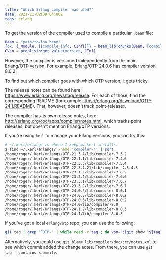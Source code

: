 ```yaml
---
title: "Which Erlang compiler was used?"
date: 2021-11-02T09:04:00Z
tags: erlang
---
```


To get the version of the compiler used to compile a particular `.beam` file:

```erlang
Beam = "path/to/foo.beam".
{ok, {_Module, [{compile_info, CInf}]}} = beam_lib:chunks(Beam, [compile_info]).
CVsn = proplists:get_value(version, CInf).
```

However, the compiler is versioned independently from the main Erlang/OTP version. For example, Erlang/OTP 24.0.6 has compiler version 8.0.2.

To find out which compiler goes with which OTP version, it gets tricky.

The release notes can be found here: https://www.erlang.org/news/tag/release. For each of those, find the corresponding README (for example https://erlang.org/download/OTP-24.1.README). That, however, doesn't track point-releases.

The compiler has its own release notes, here: http://erlang.org/doc/apps/compiler/notes.html, which tracks point releases, but doesn't mention Erlang/OTP versions.

If you're using `kerl` to manage your Erlang versions, you can try this:

```bash
# ~/.kerl/erlangs is where I keep my kerl installs.
$ find ~/.kerl/erlangs/ -name 'compiler-*' | sort
/home/roger/.kerl/erlangs/OTP-21.3.7/lib/compiler-7.3.2
/home/roger/.kerl/erlangs/OTP-22.1.1/lib/compiler-7.4.6
/home/roger/.kerl/erlangs/OTP-22.3.3/lib/compiler-7.5.4
/home/roger/.kerl/erlangs/OTP-22.3.4.21/lib/compiler-7.5.4.3
/home/roger/.kerl/erlangs/OTP-23.1.3/lib/compiler-7.6.5
/home/roger/.kerl/erlangs/OTP-23.2.4/lib/compiler-7.6.6
/home/roger/.kerl/erlangs/OTP-23.3.1/lib/compiler-7.6.7
/home/roger/.kerl/erlangs/OTP-23.3.2/lib/compiler-7.6.7
/home/roger/.kerl/erlangs/OTP-24.0.2/lib/compiler-8.0.1
/home/roger/.kerl/erlangs/OTP-24.0.5/lib/compiler-8.0.2
/home/roger/.kerl/erlangs/OTP-24.0.6/lib/compiler-8.0.2
/home/roger/.kerl/erlangs/OTP-24.0/lib/compiler-8.0
/home/roger/.kerl/erlangs/OTP-24.1.2/lib/compiler-8.0.3
/home/roger/.kerl/erlangs/OTP-24.1/lib/compiler-8.0.3
```

If you've got a local `erlang/otp` repo, you can use the following:

```bash
git tag | grep "^OTP-" | while read -r tag ; do vsn="$(git show "${tag}:lib/compiler/vsn.mk")" ; echo "$tag: $vsn" ; done
```

Alternatively, you could use `git blame lib/compiler/doc/src/notes.xml` to see which commit added the change notes.
From there, you can use `git tag --contains <commit>`.

